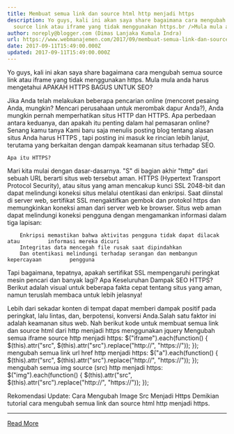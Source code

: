 ```yaml
---
title: Membuat semua link dan source html http menjadi https
description: Yo guys, kali ini akan saya share bagaimana cara mengubah semua
  source link atau iframe yang tidak menggunakan https.br />Mula mula anda
author: noreply@blogger.com (Dimas Lanjaka Kumala Indra)
url: https://www.webmanajemen.com/2017/09/membuat-semua-link-dan-source-html-http.html
date: 2017-09-11T15:49:00.000Z
updated: 2017-09-11T15:49:00.000Z
---
```


Yo guys, kali ini akan saya share bagaimana cara mengubah semua source link atau iframe yang tidak menggunakan https.
Mula mula anda harus mengetahui APAKAH HTTPS BAGUS UNTUK SEO? 

Jika Anda telah melakukan beberapa pencarian online (mencoret pesaing Anda,     mungkin? Mencari perusahaan untuk merombak dapur Anda?), Anda mungkin     pernah memperhatikan situs HTTP dan HTTPS. Apa perbedaan antara keduanya,     dan apakah itu penting dalam hal pemasaran online? 
Senang kamu tanya Kami baru saja menulis posting blog tentang             alasan situs Anda harus HTTPS         , tapi posting ini masuk ke rincian lebih lanjut, terutama yang berkaitan     dengan dampak keamanan situs terhadap SEO. 
            
    Apa itu HTTPS? 
Mari kita mulai dengan dasar-dasarnya. "S" di bagian akhir "http" dari     sebuah URL berarti situs web tersebut aman. HTTPS (Hypertext Transport     Protocol Security), atau situs yang aman mencakup kunci SSL 2048-bit dan     dapat melindungi koneksi situs melalui otentikasi dan enkripsi. Saat     diinstal di server web, sertifikat SSL mengaktifkan gembok dan protokol     https dan memungkinkan koneksi aman dari server web ke browser. 
Situs web aman dapat melindungi koneksi pengguna dengan mengamankan     informasi dalam tiga lapisan: 

        Enkripsi memastikan bahwa aktivitas pengguna tidak dapat dilacak atau         informasi mereka dicuri     
        Integritas data mencegah file rusak saat dipindahkan     
        Dan otentikasi melindungi terhadap serangan dan membangun kepercayaan         pengguna     
Tapi bagaimana, tepatnya, apakah sertifikat SSL mempengaruhi peringkat     mesin pencari dan banyak lagi? 
    Apa Keseluruhan Dampak SEO HTTPS? 
Berikut adalah visual untuk beberapa fakta cepat tentang situs yang aman,     namun teruslah membaca untuk lebih jelasnya! 

Lebih dari sekadar konten di tempat dapat memberi dampak positif pada     peringkat, lalu lintas, dan, berpotensi, konversi Anda.Salah satu faktor     ini adalah keamanan situs web. 
Nah berikut kode untuk membuat semua link dan source html dari http menjadi https menggunakan jquery
Mengubah semua iframe source http menjadi https:
$("iframe").each(function() {
    $(this).attr("src", $(this).attr("src").replace("http://", "https://"));
});
mengubah semua link url href http menjadi https: 
$("a").each(function() {
    $(this).attr("src", $(this).attr("src").replace("http://", "https://"));
});
mengubah semua img source (src) http menjadi https: 
$("img").each(function() {
    $(this).attr("src", $(this).attr("src").replace("http://", "https://"));
});

Rekomendasi Update: Cara Mengubah Image Src Menjadi Https
Demikian tutorial cara mengubah semua link dan source html http menjadi https.<hr/> <a href="https://www.webmanajemen.com/2017/09/membuat-semua-link-dan-source-html-http.html" rel="follow" class="button" id="read-more">Read More</a>